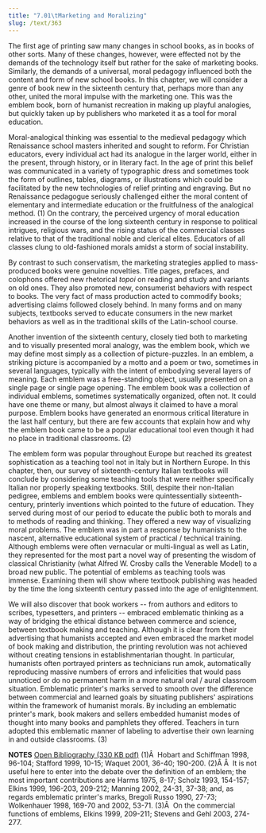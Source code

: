 ```yaml
---
title: "7.01\tMarketing and Moralizing"
slug: /text/363
---
```

The first age of printing saw many changes in school books, as in books of other sorts. Many of these changes, however, were effected not by the demands of the technology itself but rather for the sake of marketing books. Similarly, the demands of a universal, moral pedagogy influenced both the content and form of new school books. In this chapter, we will consider a genre of book new in the sixteenth century that, perhaps more than any other, united the moral impulse with the marketing one. This was the emblem book, born of humanist recreation in making up playful analogies, but quickly taken up by publishers who marketed it as a tool for moral education.

Moral-analogical thinking was essential to the medieval pedagogy which Renaissance school masters inherited and sought to reform. For Christian educators, every individual act had its analogue in the larger world, either in the present, through history, or in literary fact. In the age of print this belief was communicated in a variety of typographic dress and sometimes took the form of outlines, tables, diagrams, or illustrations which could be facilitated by the new technologies of relief printing and engraving. But no Renaissance pedagogue seriously challenged either the moral content of elementary and intermediate education or the fruitfulness of the analogical method. (1) On the contrary, the perceived urgency of moral education increased in the course of the long sixteenth century in response to political intrigues, religious wars, and the rising status of the commercial classes relative to that of the traditional noble and clerical elites. Educators of all classes clung to old-fashioned morals amidst a storm of social instability.

By contrast to such conservatism, the marketing strategies applied to mass-produced books were genuine novelties. Title pages, prefaces, and colophons offered new rhetorical <em>topoi</em> on reading and study and variants on old ones. They also promoted new, consumerist behaviors with respect to books. The very fact of mass production acted to commodify books; advertising claims followed closely behind. In many forms and on many subjects, textbooks served to educate consumers in the new market behaviors as well as in the traditional skills of the Latin-school course.

Another invention of the sixteenth century, closely tied both to marketing and to visually presented moral analogy, was the emblem book, which we may define most simply as a collection of picture-puzzles. In an emblem, a striking picture is accompanied by a motto and a poem or two, sometimes in several languages, typically with the intent of embodying several layers of meaning. Each emblem was a free-standing object, usually presented on a single page or single page opening. The emblem book was a collection of individual emblems, sometimes systematically organized, often not. It could have one theme or many, but almost always it claimed to have a moral purpose. Emblem books have generated an enormous critical literature in the last half century, but there are few accounts that explain how and why the emblem book came to be a popular educational tool even though it had no place in traditional classrooms. (2)

The emblem form was popular throughout Europe but reached its greatest sophistication as a teaching tool not in Italy but in Northern Europe. In this chapter, then, our survey of sixteenth-century Italian textbooks will conclude by considering some teaching tools that were neither specifically Italian nor properly speaking textbooks. Still, despite their non-Italian pedigree, emblems and emblem books were quintessentially sixteenth-century, printerly inventions which pointed to the future of education. They served during most of our period to educate the public both to morals and to methods of reading and thinking. They offered a new way of visualizing moral problems. The emblem was in part a response by humanists to the nascent, alternative educational system of practical / technical training. Although emblems were often vernacular or multi-lingual as well as Latin, they represented for the most part a novel way of presenting the wisdom of classical Christianity (what Alfred W. Crosby calls the Venerable Model) to a broad new public. The potential of emblems as teaching tools was immense. Examining them will show where textbook publishing was headed by the time the long sixteenth century passed into the age of enlightenment.

We will also discover that book workers -- from authors and editors to scribes, typesetters, and printers -- embraced emblematic thinking as a way of bridging the ethical distance between commerce and science, between textbook making and teaching. Although it is clear from their advertising that humanists accepted and even embraced the market model of book making and distribution, the printing revolution was not achieved without creating tensions in establishmentarian thought. In particular, humanists often portrayed printers as technicians run amok, automatically reproducing massive numbers of errors and infelicities that would pass unnoticed or do no permanent harm in a more natural oral / aural classroom situation. Emblematic printer's marks served to smooth over the difference between commercial and learned goals by situating publishers' aspirations within the framework of humanist morals. By including an emblematic printer's mark, book makers and sellers embedded humanist modes of thought into many books and pamphlets they offered. Teachers in turn adopted this emblematic manner of labeling to advertise their own learning in and outside classrooms. (3)

<strong>NOTES</strong>
<a href="http://www.humanismforsale.org/bibliography.pdf" target="new">Open Bibliography (330 KB pdf)</a>
(1)Â  Hobart and Schiffman 1998, 96-104; Stafford 1999, 10-15; Waquet 2001, 36-40; 190-200.
(2)Â Â  It is not useful here to enter into the debate over the definition of an emblem; the most important contributions are Harms 1975, 8-17; Scholz 1993, 154-157; Elkins 1999, 196-203, 209-212; Manning 2002, 24-31, 37-38; and, as regards emblematic printer's marks, Bregoli Russo 1990, 27-73; Wolkenhauer 1998, 169-70 and 2002, 53-71.
(3)Â  On the commercial functions of emblems, Elkins 1999, 209-211; Stevens and Gehl 2003, 274-277.

